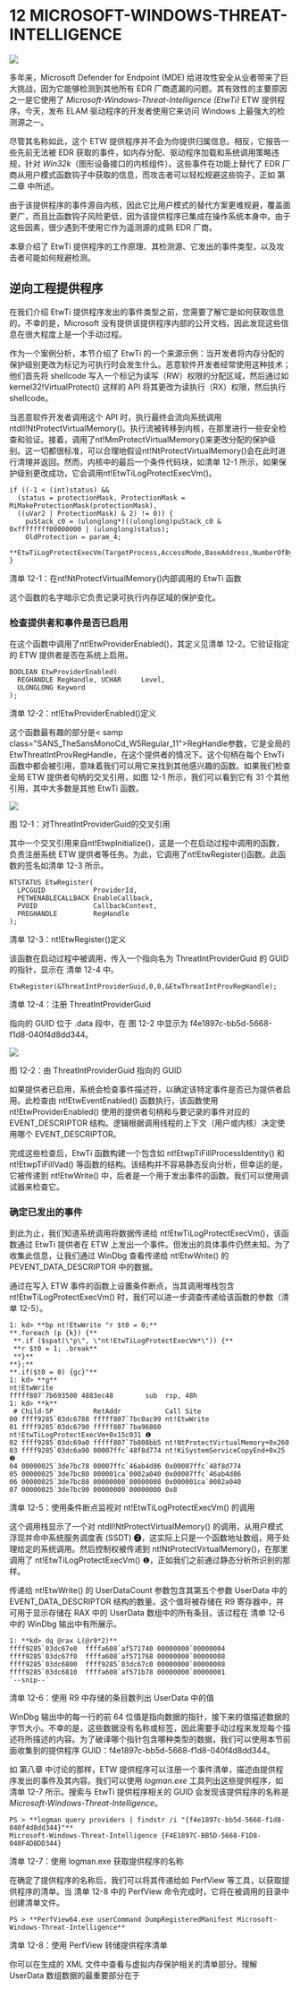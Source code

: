 # 12 MICROSOFT-WINDOWS-THREAT-INTELLIGENCE

![](img/opener-img.png)

多年来，Microsoft Defender for Endpoint (MDE) 给进攻性安全从业者带来了巨大挑战，因为它能够检测到其他所有 EDR 厂商遗漏的问题。其有效性的主要原因之一是它使用了 *Microsoft-Windows-Threat-Intelligence (EtwTi)* ETW 提供程序。今天，发布 ELAM 驱动程序的开发者使用它来访问 Windows 上最强大的检测源之一。

尽管其名称如此，这个 ETW 提供程序并不会为你提供归属信息。相反，它报告一些先前无法被 EDR 获取的事件，如内存分配、驱动程序加载和系统调用策略违规，针对 *Win32k*（图形设备接口的内核组件）。这些事件在功能上替代了 EDR 厂商从用户模式函数钩子中获取的信息，而攻击者可以轻松规避这些钩子，正如 第二章 中所述。

由于该提供程序的事件源自内核，因此它比用户模式的替代方案更难规避，覆盖面更广，而且比函数钩子风险更低，因为该提供程序已集成在操作系统本身中。由于这些因素，很少遇到不使用它作为遥测源的成熟 EDR 厂商。

本章介绍了 EtwTi 提供程序的工作原理、其检测源、它发出的事件类型，以及攻击者可能如何规避检测。

## 逆向工程提供程序

在我们介绍 EtwTi 提供程序发出的事件类型之前，您需要了解它是如何获取信息的。不幸的是，Microsoft 没有提供该提供程序内部的公开文档，因此发现这些信息在很大程度上是一个手动过程。

作为一个案例分析，本节介绍了 EtwTi 的一个来源示例：当开发者将内存分配的保护级别更改为标记为可执行时会发生什么。恶意软件开发者经常使用这种技术；他们首先将 shellcode 写入一个标记为读写（RW）权限的分配区域，然后通过如 kernel32!VirtualProtect() 这样的 API 将其更改为读执行（RX）权限，然后执行 shellcode。

当恶意软件开发者调用这个 API 时，执行最终会流向系统调用ntdll!NtProtectVirtualMemory()。执行流被转移到内核，在那里进行一些安全检查和验证。接着，调用了nt!MmProtectVirtualMemory()来更改分配的保护级别。这一切都很标准，可以合理地假设nt!NtProtectVirtualMemory()会在此时进行清理并返回。然而，内核中的最后一个条件代码块，如清单 12-1 所示，如果保护级别更改成功，它会调用nt!EtwTiLogProtectExecVm()。

```
if ((-1 < (int)status) &&
  (status = protectionMask, ProtectionMask = MiMakeProtectionMask(protectionMask),
  ((uVar2 | ProtectionMask) & 2) != 0)) {
    puStack_c0 = (ulonglong*)((ulonglong)puStack_c0 & 0xffffffff00000000 | (ulonglong)status);
    OldProtection = param_4;
    **EtwTiLogProtectExecVm(TargetProcess,AccessMode,BaseAddress,NumberOfBytes);**
}
```

清单 12-1：在nt!NtProtectVirtualMemory()内部调用的 EtwTi 函数

这个函数的名字暗示它负责记录可执行内存区域的保护变化。

### 检查提供者和事件是否已启用

在这个函数中调用了nt!EtwProviderEnabled()，其定义见清单 12-2。它验证指定的 ETW 提供者是否在系统上启用。

```
BOOLEAN EtwProviderEnabled(
  REGHANDLE RegHandle, UCHAR     Level,
  ULONGLONG Keyword
);
```

清单 12-2：nt!EtwProviderEnabled()定义

这个函数最有趣的部分是< samp class="SANS_TheSansMonoCd_W5Regular_11">RegHandle参数，它是全局的EtwThreatIntProvRegHandle，在这个提供者的情况下。这个句柄在每个 EtwTi 函数中都会被引用，意味着我们可以用它来找到其他感兴趣的函数。如果我们检查全局 ETW 提供者句柄的交叉引用，如图 12-1 所示，我们可以看到它有 31 个其他引用，其中大多数是其他 EtwTi 函数。

![](img/Figure12-1.png)

图 12-1：对ThreatIntProviderGuid的交叉引用

其中一个交叉引用来自nt!EtwpInitialize()，这是一个在启动过程中调用的函数，负责注册系统 ETW 提供者等任务。为此，它调用了nt!EtwRegister()函数。此函数的签名如清单 12-3 所示。

```
NTSTATUS EtwRegister(
  LPCGUID            ProviderId,
  PETWENABLECALLBACK EnableCallback,
  PVOID              CallbackContext,
  PREGHANDLE         RegHandle
);
```

清单 12-3：nt!EtwRegister()定义

该函数在启动过程中被调用，传入一个指向名为 ThreatIntProviderGuid 的 GUID 的指针，显示在 清单 12-4 中。

```
EtwRegister(&ThreatIntProviderGuid,0,0,&EtwThreatIntProvRegHandle);
```

清单 12-4：注册 ThreatIntProviderGuid

指向的 GUID 位于 .data 段中，在 图 12-2 中显示为 f4e1897c-bb5d-5668-f1d8-040f4d8dd344。

![](img/Figure12-2.png)

图 12-2：由 ThreatIntProviderGuid 指向的 GUID

如果提供者已启用，系统会检查事件描述符，以确定该特定事件是否已为提供者启用。此检查由 nt!EtwEventEnabled() 函数执行，该函数使用 nt!EtwProviderEnabled() 使用的提供者句柄和与要记录的事件对应的 EVENT_DESCRIPTOR 结构。逻辑根据调用线程的上下文（用户或内核）决定使用哪个 EVENT_DESCRIPTOR。

完成这些检查后，EtwTi 函数构建一个包含如 nt!EtwpTiFillProcessIdentity() 和 nt!EtwpTiFillVad() 等函数的结构。该结构并不容易静态反向分析，但幸运的是，它被传递到 nt!EtwWrite() 中，后者是一个用于发出事件的函数。我们可以使用调试器来检查它。

### 确定已发出的事件

到此为止，我们知道系统调用将数据传递给 nt!EtwTiLogProtectExecVm()，该函数通过 EtwTi 提供者在 ETW 上发出一个事件。但发出的具体事件仍然未知。为了收集此信息，让我们通过 WinDbg 查看传递给 nt!EtwWrite() 的 PEVENT_DATA_DESCRIPTOR 中的数据。

通过在写入 ETW 事件的函数上设置条件断点，当其调用堆栈包含 nt!EtwTiLogProtectExecVm() 时，我们可以进一步调查传递给该函数的参数（清单 12-5）。

```
1: kd> **bp nt!EtwWrite "r $t0 = 0;**
**.foreach (p {k}) {**
 **.if ($spat(\"p\", \"nt!EtwTiLogProtectExecVm*\")) {**
 **r $t0 = 1; .break**
 **}**
**};**
**.if($t0 = 0) {gc}"**
1: kd> **g**
nt!EtwWrite
fffff807`7b693500 4883ec48        sub  rsp, 48h
1: kd> **k**
 # Child-SP          RetAddr           Call Site
00 ffff9285`03dc6788 fffff807`7bc0ac99 nt!EtwWrite
01 ffff9285`03dc6790 fffff807`7ba96860 nt!EtwTiLogProtectExecVm+0x15c031 ❶
02 ffff9285`03dc69a0 fffff807`7b808bb5 nt!NtProtectVirtualMemory+0x260
03 ffff9285`03dc6a90 00007ffc`48f8d774 nt!KiSystemServiceCopyEnd+0x25 ❷
04 00000025`3de7bc78 00007ffc`46ab4d86 0x00007ffc`48f8d774
05 00000025`3de7bc80 000001ca`0002a040 0x00007ffc`46ab4d86
06 00000025`3de7bc88 00000000`00000008 0x000001ca`0002a040
07 00000025`3de7bc90 00000000`00000000 0x8
```

清单 12-5：使用条件断点监视对 nt!EtwTiLogProtectExecVm() 的调用

这个调用栈显示了一个对 ntdll!NtProtectVirtualMemory() 的调用，从用户模式浮现并命中系统服务调度表 (SSDT) ❷，这实际上只是一个函数地址数组，用于处理给定的系统调用。然后控制权被传递到 nt!NtProtectVirtualMemory()，在那里调用了 nt!EtwTiLogProtectExecVm() ❶，正如我们之前通过静态分析所识别的那样。

传递给 nt!EtwWrite() 的 UserDataCount 参数包含其第五个参数 UserData 中的 EVENT_DATA_DESCRIPTOR 结构的数量。这个值将被存储在 R9 寄存器中，并可用于显示存储在 RAX 中的 UserData 数组中的所有条目。该过程在 清单 12-6 中的 WinDbg 输出中有所展示。

```
1: **kd> dq @rax L(@r9*2)**
ffff9285`03dc67e0  ffffa608`af571740 00000000`00000004
ffff9285`03dc67f0  ffffa608`af571768 00000000`00000008
ffff9285`03dc6800  ffff9285`03dc67c0 00000000`00000008
ffff9285`03dc6810  ffffa608`af571b78 00000000`00000001
`--snip--`
```

清单 12-6：使用 R9 中存储的条目数列出 UserData 中的值

WinDbg 输出中的每一行的前 64 位值是指向数据的指针，接下来的值描述数据的字节大小。不幸的是，这些数据没有名称或标签，因此需要手动过程来发现每个描述符所描述的内容。为了破译哪个指针包含哪种类型的数据，我们可以使用本节前面收集到的提供程序 GUID：f4e1897c-bb5d-5668-f1d8-040f4d8dd344。

如 第八章 中讨论的那样，ETW 提供程序可以注册一个事件清单，描述由提供程序发出的事件及其内容。我们可以使用 *logman.exe* 工具列出这些提供程序，如 清单 12-7 所示。搜索与 EtwTi 提供程序相关的 GUID 会发现该提供程序的名称是 *Microsoft-Windows-Threat-Intelligence*。

```
PS > **logman query providers | findstr /i "{f4e1897c-bb5d-5668-f1d8-040f4d8dd344}"**
Microsoft-Windows-Threat-Intelligence {F4E1897C-BB5D-5668-F1D8-040F4D8DD344}
```

清单 12-7：使用 logman.exe 获取提供程序的名称

在确定了提供程序的名称后，我们可以将其传递给如 PerfView 等工具，以获取提供程序的清单。当 清单 12-8 中的 PerfView 命令完成时，它将在被调用的目录中创建清单文件。

```
PS > **PerfView64.exe userCommand DumpRegisteredManifest Microsoft-Windows-Threat-Intelligence**
```

清单 12-8：使用 PerfView 转储提供程序清单

你可以在生成的 XML 文件中查看与虚拟内存保护相关的清单部分。理解 UserData 数组数据的最重要部分在于 <template> 标签，如 清单 12-9 中所示。

```
 <templates>
    `--snip--`
    <template tid="KERNEL_THREATINT_TASK_PROTECTVMArgs_V1">
    <data name="CallingProcessId" inType="win:UInt32"/>
    <data name="CallingProcessCreateTime" inType="win:FILETIME"/> <data name="CallingProcessStartKey" inType="win:UInt64"/>
    <data name="CallingProcessSignatureLevel" inType="win:UInt8"/>
    <data name="CallingProcessSectionSignatureLevel" inType="win:UInt8"/>
    <data name="CallingProcessProtection" inType="win:UInt8"/>
    <data name="CallingThreadId" inType="win:UInt32"/>
    <data name="CallingThreadCreateTime" inType="win:FILETIME"/>
    <data name="TargetProcessId" inType="win:UInt32"/>
    <data name="TargetProcessCreateTime" inType="win:FILETIME"/>
    <data name="TargetProcessStartKey" inType="win:UInt64"/>
    <data name="TargetProcessSignatureLevel" inType="win:UInt8"/>
    <data name="TargetProcessSectionSignatureLevel" inType="win:UInt8"/>
    <data name="TargetProcessProtection" inType="win:UInt8"/>
    <data name="OriginalProcessId" inType="win:UInt32"/>
    <data name="OriginalProcessCreateTime" inType="win:FILETIME"/>
    <data name="OriginalProcessStartKey" inType="win:UInt64"/>
    <data name="OriginalProcessSignatureLevel" inType="win:UInt8"/>
    <data name="OriginalProcessSectionSignatureLevel" inType="win:UInt8"/>
    <data name="OriginalProcessProtection" inType="win:UInt8"/>
    <data name="BaseAddress" inType="win:Pointer"/>
    <data name="RegionSize" inType="win:Pointer"/>
    <data name="ProtectionMask" inType="win:UInt32"/>
    <data name="LastProtectionMask" inType="win:UInt32"/>
    </template>
```

清单 12-9：PerfView 转储的 ETW 提供程序清单

比较清单中指定的数据大小与 EVENT_DATA_DESCRIPTOR 结构的 Size 字段，发现数据顺序相同。利用这些信息，我们可以提取事件的各个字段。例如，ProtectionMask 和 LastProtectionMask 与 ntdll!NtProtectVirtualMemory() 的 NewAccessProtection 和 OldAccessProtection 分别对应。UserData 数组中的最后两个条目与它们的数据类型匹配。清单 12-10 显示了我们如何使用 WinDbg 检查这些值。

```
1: kd> **dq @rax L(@r9*2)**
`--snip--`
ffff9285`03dc6940 ffff9285`03dc69c0 00000000`00000004
ffff9285`03dc6950 ffff9285`03dc69c8 00000000`00000004
1: kd> **dd ffff9285`03dc69c0 L1**
❶ ffff9285`03dc69c0 00000004
1: kd> **dd ffff9285`03dc69c8 L1**
❷ ffff9285`03dc69c8 00000020
```

清单 12-10：使用 WinDbg 评估保护掩码变化

我们可以检查值的内容，看到 LastProtectionMask ❷ 最初是 PAGE_EXECUTE_READ (0x20)，现在已更改为 PAGE_READWRITE (0x4) ❶。现在我们知道，移除内存分配中的可执行标志导致了事件的触发。

## 确定事件的来源

尽管我们已经探索了从用户模式函数调用到事件被触发的流程，但我们只针对单个传感器进行了分析，即 nt!EtwTiLogProtectExecVm()。在撰写本文时，已有 11 个这样的传感器，如 表 12-1 所示。

表 12-1： 安全性和安全缓解传感器

| Microsoft-Windows-Threat-Intelligence Sensors | Microsoft-Windows-Security- Mitigations Sensors |
| --- | --- |
| EtwTiLogAllocExecVm | EtwTimLogBlockNonCetBinaries |
| EtwTiLogDeviceObjectLoadUnload | EtwTimLogControlProtectionKernelModeReturnMismatch |
| EtwTiLogDriverObjectLoad | EtwTimLogControlProtectionUserModeReturnMismatch |
| EtwTiLogDriverObjectUnLoad | EtwTimLogProhibitChildProcessCreation |
| EtwTiLogInsertQueueUserApc | EtwTimLogProhibitDynamicCode |
| EtwTiLogMapExecView | EtwTimLogProhibitLowILImageMap |
| EtwTiLogProtectExecView | EtwTimLogProhibitNonMicrosoftBinaries |
| EtwTiLogReadWriteVm | EtwTimLogProhibitWin32kSystemCalls |
| EtwTiLogSetContextThread | EtwTimLogRedirectionTrustPolicy |
| EtwTiLogSuspendResumeProcess | EtwTimLogUserCetSetContextIpValidationFailure |
| EtwTiLogSuspendResumeThread |  |

另外，10 个传感器与安全缓解措施相关，并通过其前缀EtwTim进行标识。这些传感器通过不同的提供程序 Microsoft-Windows-Security-Mitigations 发出事件，但功能与正常的 EtwTi 传感器完全相同。它们负责生成关于安全缓解措施违规的警报，例如加载低完整性级别或远程图像，或基于系统配置触发任意代码保护。虽然这些漏洞缓解措施超出了本书的范围，但在调查 EtwTi 传感器时，你偶尔会遇到它们。

### 使用 Neo4j 发现传感器触发器

表 12-1 中的传感器是什么原因导致其发出事件？幸运的是，我们有一种相对简单的方法来弄清楚这一点。大多数传感器衡量来自用户模式的活动，而为了从用户模式切换到内核模式，需要发出系统调用（syscall）。在控制权交给内核后，执行将进入以Nt为前缀的函数，SSDT 将处理入口点的解析。

因此，我们可以将以Nt为前缀的函数路径映射到以EtwTi为前缀的函数，以识别由于用户模式中的操作而触发事件的 API。Ghidra 和 IDA 都提供了调用树映射功能，通常可以实现这一目的。然而，它们的性能可能有限。例如，Ghidra 的默认搜索深度为五个节点，较长的搜索会呈指数级增长，并且非常难以解析。

为了解决这个问题，我们可以使用一个专门用于识别路径的系统，比如图数据库 Neo4j。如果你曾经使用过 BloodHound 这个攻击路径映射工具，那你其实已经在某种形式上使用过 Neo4j。Neo4j 可以映射任何类型项之间的关系（称为 *边*）。例如，BloodHound 使用 Active Directory 实体作为节点，而像访问控制项、组成员身份和 Microsoft Azure 权限等属性作为边。

为了映射节点和边，Neo4j 支持一种名为 Cypher 的查询语言，其语法介于结构化查询语言（SQL）和 ASCII 艺术之间，通常看起来像是一个手绘图。BloodHound 的发明者之一 Rohan Vazarkar 写了一篇关于 Cypher 查询的精彩博文《Intro to Cypher》，它仍然是该主题的最佳资源之一。

### 让数据集与 Neo4j 配合使用

为了与 Neo4j 配合使用，我们需要一个结构化的数据集，通常是 JSON 格式，用于定义节点和边。然后，我们使用来自 Cypher 插件库 Awesome Procedures 的函数（如 apoc.load.json()）将该数据集加载到 Neo4j 数据库中。数据加载后，我们可以在 Neo4j 服务器上的 Web 界面或连接的 Neo4j 客户端中使用 Cypher 查询数据。

我们必须使用插件从 Ghidra 或 IDA 提取所需的数据，以便将调用图映射到图形数据库中，然后将其转换为 JSON。具体来说，JSON 对象中的每个条目需要包含三个属性：一个字符串，包含将作为节点的函数名称，一个用于后续分析的入口点偏移量，以及作为边的外部引用（换句话说，即该函数调用的函数）。

开源的 Ghidra 脚本 *CallTreeToJSON.py* 会遍历 Ghidra 分析过的程序中的所有函数，收集感兴趣的属性，并为 Neo4j 创建新的 JSON 对象进行加载。为了映射与 EtwTi 传感器相关的路径，我们必须首先在 Ghidra 中加载并分析 *ntoskrnl.exe* 内核映像。然后，我们可以将 Python 脚本加载到 Ghidra 的脚本管理器中并执行它。这将创建一个名为 *xrefs.json* 的文件，我们可以将其加载到 Neo4j 中。它包含了清单 12-11 中所示的 Cypher 命令。

```
CREATE CONSTRAINT function_name ON (n:Function) ASSERT n.name IS UNIQUE
CALL apoc.load.json("file:///xref.json") YIELD value
UNWIND value as func
MERGE (n:Function {name: func.FunctionName})
SET n.entrypoint=func.EntryPoint
WITH n, func
UNWIND func.CalledBy as cb
MERGE (m:Function {name:cb})
MERGE (m)-[:Calls]->(n)
```

清单 12-11：将调用树加载到 Ghidra 中

将 JSON 文件导入 Neo4j 后，我们可以使用 Cypher 查询数据集。

### 查看调用树

为确保一切设置正确，我们来编写一个查询，映射到 EtwTiLogProtectExecVm 传感器的路径。简单来说，清单 12-12 中的查询表示：“返回任何长度的最短路径，从任何以 Nt 开头的函数名，到我们指定的传感器函数。”

```
MATCH p=shortestPath((f:Function)-[rCalls*1..]->(t:Function {name: "EtwTiLogProtectExecVm"}))
WHERE f.name STARTS WITH 'Nt' RETURN p;
```

列表 12-12：映射 Nt 函数与 EtwTiLogProtectExecVm 传感器之间的最短路径

当输入到 Neo4j 时，它应该显示图 12-3 所示的路径。

![](img/Figure12-3.png)

图 12-3：系统调用与 EtwTi 函数之间的简单路径

其他传感器的调用树要复杂得多。例如，nt!EtwTiLogMapExecView()传感器的调用树有 12 个层级，最终回溯到nt!NtCreatePagingFile()。你可以通过修改之前查询中的传感器名称来查看这一点，从而生成图 12-4 中的路径。

![](img/Figure12-4.png)

图 12-4：从nt!NtCreatePagingFile() 到nt!EtwTiLogMapExecView()

如此示例所示，许多系统调用间接触及传感器。列举这些调用对于寻找覆盖漏洞可能很有用，但生成的信息量可能会迅速变得压倒性。

你可能希望将查询的范围限制为三到四个层级（代表两到三个调用）；这些查询应返回直接负责调用传感器函数并包含条件逻辑的 API。以之前的示例为例，限定范围的查询将显示系统调用ntdll!NtMapViewOfSection()直接调用传感器函数，而系统调用ntdll!NtMapViewOfSectionEx()则通过内存管理器函数间接调用传感器，如图 12-5 所示。

![](img/Figure12-5.png)

图 12-5：返回更有用结果的限定查询

对 EtwTi 传感器函数进行此类分析会产生关于它们调用者的信息，包括直接和间接调用者。表 12-2 展示了其中一些映射。

表 12-2： EtwTi 传感器到系统调用的映射

| 传感器 | 来自系统调用的调用树（深度 = 4） |
| --- | --- |
| EtwTiLogAllocExecVm | MiAllocateVirtualMemory←NtAllocateVirtualMemory |
| EtwTiLogDriverObjectLoad | IopLoadDriver←IopLoadUnloadDriver←IopLoadDriverImage←NtLoadDriverIopLoadDriver←IopLoadUnloadDriver←IopUnloadDriver←NtUnloadDriver |
| EtwTiLogInsertQueueUserApc 还有其他分支的调用树会导致系统调用，例如 nt!IopCompleteRequest(), nt!PspGet ContextThreadInternal(), 和 nt!PspSet ContextThreadInternal(), 但这些并不特别有用，因为许多内部函数无论是否显式创建了 APC 都依赖这些函数。 | KeInsertQueueApc ←NtQueueApcThread KeInsertQueueApc ←NtQueueApcThreadEx |
| EtwTiLogMapExecView | NtMapViewOfSectionMiMapViewOfSectionExCommon ←NtMapViewOfSectionEx |
| EtwTiLogProtectExecVm | NtProtectVirtualMemory |
| EtwTiLogReadWriteVm | MiReadWriteVirtualMemory←NtReadVirtualMemoryMiReadWriteVirtualMemory←NtReadVirtualMemoryExMiReadWriteVirtualMemory←NtWriteVirtualMemory |
| EtwTiLogSetContextThread | PspSetContextThreadInternal←NtSetContextThread |
| EtwTiLogSuspendResumeThread 此传感器有额外的路径，未列出并与调试 API 相关，包括 ntdll!NtDebugActiveProcess(), ntdll!Nt DebugContinue(), 和 ntdll!NtRemove ProcessDebug(). | PsSuspendThread←NtSuspendThreadPsSuspendThread←NtChangeThreadStatePsSuspendThread←PsSuspendProcess←NtSuspendProcessPsMultiResumeThread←NtResumeThread |

在查看此数据集时需要考虑的一个重要事实是，Ghidra 不会在调用树中考虑条件调用，而是查找函数内部的*call*指令。这意味着，尽管从 Cypher 查询生成的图表在技术上是正确的，但在所有实例中可能不会遵循这些图表。为了演示这一点，读者可以进行一个练习，反向分析ntdll!NtAllocateVirtualMemory()，找到决定调用nt!EtwTiLogAllocExecVm()传感器的地方。

## 消费 EtwTi 事件

在第八章中，你学习了 EDR 如何从其他 ETW 提供者获取事件。要尝试从 EtwTi 获取 ETW 事件，请在提升的命令提示符中运行清单 12-13 中的命令。

```
PS > **logman.exe create trace EtwTi -p Microsoft-Windows-Threat-Intelligence -o C:\EtwTi.etl**
PS > **logman.exe start EtwTi**
```

清单 12-13：从 EtwTi 提供者收集事件的 Logman 命令

尽管你已在高完整性下运行命令，但你可能会收到访问被拒绝的错误。这是因为微软在 Windows 10 及更高版本中实施的一个安全功能，名为*Secure ETW*，它防止恶意软件进程读取或篡改反恶意软件跟踪。为实现这一点，Windows 只允许具有PS_PROTECTED_ANTIMALWARE_LIGHT保护级别的进程和以SERVICE_LAUNCH_PROTECTED_ANTIMALWARE_LIGHT服务保护类型启动的服务从该通道消费事件。

让我们探索进程保护，以便你更好地理解如何从 EtwTi 消费事件。

### 理解受保护的进程

进程保护允许敏感进程（例如与 DRM 保护内容交互的进程）避免外部进程的交互。虽然最初为媒体播放器等软件创建，但随着受保护进程轻量化（PPL）的引入，此保护最终扩展到其他类型的应用程序。在现代版本的 Windows 中，不仅 Windows 组件，而且第三方应用程序广泛使用 PPL，正如在 图 12-6 中的进程资源管理器窗口中所见。

![](img/Figure12-6.png)

图 12-6：各个进程的保护级别

您可以在 Windows 上备份每个进程的 EPROCESS 结构的保护字段中查看进程的保护状态。该字段是 PS_PROTECTION 类型的，它在 列表 12-14 中定义。

```
typedef struct _PS_PROTECTION {
    union {
        UCHAR Level;
        struct {
            UCHAR Type   : 3;
            UCHAR Audit  : 1;
            UCHAR Signer : 4;
        };
    };
} PS_PROTECTION, *PPS_PROTECTION;
```

列表 12-14： PS_PROTECTION 结构定义

Type 成员与 列表 12-15 中的 PS_PROTECTED_TYPE 枚举中的一个值相关联。

```
kd> **dt nt!_PS_PROTECTED_TYPE**
   PsProtectedTypeNone = 0n0
   PsProtectedTypeProtectedLight = 0n1
   PsProtectedTypeProtected = 0n2
   PsProtectedTypeMax = 0n3
```

列表 12-15： PS_PROTECTED_TYPE 枚举

最后，Signer 成员是来自 列表 12-16 中定义的 PS_PROTECTED_SIGNER 枚举的一个值。

```
kd> **dt nt!_PS_PROTECTED_SIGNER**
   PsProtectedSignerNone = 0n0
   PsProtectedSignerAuthenticode = 0n1
   PsProtectedSignerCodeGen = 0n2
   PsProtectedSignerAntimalware = 0n3
   PsProtectedSignerLsa = 0n4
   PsProtectedSignerWindows = 0n5
   PsProtectedSignerWinTcb = 0n6
   PsProtectedSignerWinSystem = 0n7
   PsProtectedSignerApp = 0n8
   PsProtectedSignerMax = 0n9
```

列表 12-16： PS_PROTECTED_SIGNER 枚举

例如，让我们来看一下 *msmpeng.exe*，即 Microsoft Defender 的主要进程的进程保护状态，使用 WinDbg，如 列表 12-17 中演示的。

```
kd> **dt nt!_EPROCESS Protection**
   +0x87a Protection : _PS_PROTECTION

kd> **!process 0 0 MsMpEng.exe**
PROCESS ffffa608af571300
    SessionId: 0   Cid: 1134  Peb: 253d4dc000   ParentCid: 0298
    DirBase: 0fc7d002 ObjectTable: ffffd60840b0c6c0 HandleCount: 636.
    Image: MsMpEng.exe

kd> **dt nt!_PS_PROTECTION ffffa608af571300** **+ 0x87a**
    +0x000 Level           : 0x31 '1'
    +0x000 Type          ❶ : 0y001
    +0x000 Audit           : 0y0
    +0x000 Signer        ❷ : 0y0011
```

列表 12-17：评估 msmpeng.exe 进程的进程保护级别

进程的保护类型是 PsProtectedTypeProtectedLight ❶，其签名者是 PsProtectedSignerAntimalware（相当于十进制中的 3） ❷。在这种保护级别下，也被称为 PsProtectedSignerAntimalware-Light，外部进程有限的能力请求访问该进程，并且内存管理器将阻止未正确签名的模块（如 DLL 和应用程序兼容性数据库）加载到该进程中。

### 创建受保护的进程

要创建一个运行在此保护级别下的进程，实际上并不像将标志传递给kernel32!CreateProcess()那样简单。Windows 会将映像文件的数字签名与用于签名许多软件的微软根证书授权进行验证，从驱动程序到第三方应用程序。

它还通过检查多个增强密钥使用（EKU）扩展中的一个，来验证文件并确定进程的签名级别。如果该签名级别未能主导请求的签名级别，意味着签名者属于DominateMask成员的RTL_PROTECTED_ACCESS结构，Windows 会检查该签名级别是否可以在运行时进行自定义。如果可以，Windows 将检查签名级别是否与系统上任何已注册的运行时签名者匹配，如果找到匹配项，它将使用运行时签名者的注册数据（如签名者的哈希值和 EKU）来验证证书链。如果所有检查都通过，Windows 将授予请求的签名级别。

#### 注册 ELAM 驱动程序

要创建具有所需保护级别的进程或服务，开发人员需要一个签名的 ELAM 驱动程序。该驱动程序必须具有一个嵌入式资源，MICROSOFTELAMCERTIFICATEINFO，其中包含用于保护用户模式进程或服务相关可执行文件的证书哈希值和哈希算法，并且最多可以包含三个 EKU 扩展。操作系统将在启动时通过对nt!SeRegisterElamCertResources()的内部调用解析或注册此信息（或者管理员可以在运行时手动执行此操作）。如果注册发生在启动过程中，它将在预启动期间进行，即在将控制权交给 Windows 启动管理器之前，如列表 12-18 中的 WinDbg 输出所示。

```
1: kd> **k**
 # Child-SP          RetAddr           Call Site
00 ffff8308`ea406828 fffff804`1724c9af nt!SeRegisterElamCertResources
01 ffff8308`ea406830 fffff804`1724f1ac nt!PipInitializeEarlyLaunchDrivers+0x63
02 ffff8308`ea4068c0 fffff804`1723ca40 nt!IopInitializeBootDrivers+0x153
03 ffff8308`ea406a70 fffff804`172436e1 nt!IoInitSystemPreDrivers+0xb24
04 ffff8308`ea406bb0 fffff804`16f8596b nt!IoInitSystem+0x15
05 ffff8308`ea406be0 fffff804`16b55855 nt!Phase1Initialization+0x3b
06 ffff8308`ea406c10 fffff804`16bfe818 nt!PspSystemThreadStartup+0x55
07 ffff8308`ea406c60 00000000`00000000 nt!KiStartSystemThread+0x28
```

列表 12-18：启动过程中注册的 ELAM 资源

你很少会在企业产品中看到手动注册选项的实现，因为在启动时解析的资源在运行时不需要进一步交互。不过，这两种选项的结果相同，并且可以互换使用。

#### 创建签名

注册后，当找到签名级别匹配时，该驱动程序将可用于比较。本节的其余部分将介绍在端点代理上下文中实施消费者应用程序的实现。

为了创建资源并将其注册到系统中，开发者首先需要获得一个包含 Early Launch 和 Code Signing EKU 的证书，可以通过证书颁发机构获取，或者在测试环境中生成一个自签名证书。我们可以使用*New-SelfSignedCertificate* PowerShell cmdlet 创建自签名证书，如 列表 12-19 所示。

```
PS > **$password = ConvertTo-SecureString -String "ThisIsMyPassword" -Force -AsPlainText**
PS > **$cert = New-SelfSignedCertificate -certstorelocation "Cert:\CurrentUser\My"**
**>>   -HashAlgorithm SHA256 -Subject "CN=MyElamCert" -TextExtension**
**>>   @("2.5.29.37={text}1.3.6.1.4.1.311.61.4.1,1.3.6.1.5.5.7.3.3")**
PS > **Export-PfxCertificate -cert $cert -FilePath "MyElamCert.pfx" -Password $password**
```

列表 12-19：生成并导出代码签名证书

此命令生成一个新的自签名证书，添加 Early Launch 和 Code Signing EKU，然后将其导出为 *.pfx* 格式。

接下来，开发者使用此证书对其可执行文件及任何依赖的 DLL 进行签名。你可以使用 列表 12-20 中包含的 *signtool.exe* 语法来执行此操作。

```
PS > **signtool.exe sign /fd SHA256 /a /v /ph /f .\MyElamCert.pfx**
**>>   /p "ThisIsMyPassword" .\path \to\my\service.exe**
```

列表 12-20：使用生成的证书对可执行文件进行签名

此时，服务可执行文件已满足作为保护启动的签名要求。但在启动之前，驱动程序的资源必须被创建并注册。

#### 创建资源

创建资源所需的第一条信息是证书的待签名（TBS）哈希值。第二条信息是证书的文件摘要算法。截止本文写作时，这个字段可以是以下四个值中的一个：0x8004（SHA10）、x800C（SHA256）、0x800D（SHA384）或 0x800E（SHA512）。我们在使用*signtool.exe*创建证书时，通过 /fd 参数指定了这个算法。

我们可以使用*certmgr.exe*并带上 -v 参数来收集这两个值，如 列表 12-21 所示。

```
PS > **.\certmgr.exe -v .\path\to\my\service.exe**
`--snip--`
Content Hash (To-Be-Signed Hash):: 04 36 A7 99 81 81 81 07 2E DF B6 6A 52 56 78 24    '.6.….….jRVx$'
    E7 CC 5E AA A2 7C 0E A3 4E 00 8D 9B 14 98 97 02    '..^..|..N.……'
`--snip--`
Content SignatureAlgorithm:: 1.2.840.113549.1.1.11 (sha256RSA)
`--snip--`
```

列表 12-21：使用 certmgr.exe 检索待签名哈希值和签名算法

哈希值位于 Content Hash 下，签名算法位于 Content SignatureAlgorithm 下。

#### 添加新资源文件

现在，我们可以向驱动程序项目中添加一个新的资源文件，内容如 列表 12-22 所示，并编译驱动程序。

```
MicrosoftElamCertificateInfo MSElamCertInfoID
{
      1,
      L"0436A799818181072EDFB66A52567824E7CC5EAAA27C0EA34E008D9B14989702\0",
      0x800C,
      L"\0"
}
```

列表 12-22：MicrosoftElamCertificateInfo 资源内容

此资源的第一个值是条目数；在我们的案例中，只有一个条目，但最多可以有三个。接下来是我们之前收集的 TBS 哈希值，后面是与使用的哈希算法（在我们的例子中是 SHA256）对应的十六进制值。

最后，有一个字段，我们可以在其中指定额外的 EKU（扩展密钥用法）。开发者使用这些来唯一标识由相同证书颁发机构签名的反恶意软件组件。例如，如果主机上有两个服务具有相同的签名者，但只有一个需要使用SERVICE_LAUNCH_PROTECTED_ANTIMALWARE_LIGHT标志启动，则开发者可以在签名该服务时添加唯一的 EKU，并将其添加到 ELAM 驱动程序的资源中。系统随后将在以反恶意软件保护级别启动服务时评估此额外的 EKU。由于我们没有在资源中提供任何额外的 EKU，我们传递的相当于一个空字符串。

#### 签名资源

然后，我们使用与签名服务可执行文件相同的语法来签名驱动程序（清单 12-23）。

```
PS > **signtool.exe sign /fd SHA256 /a /v /ph /f "MyElamCert.pfx" /p "ThisIsMyPassword"**
**>>   .\path\to\my\driver.sys**
```

清单 12-23：使用我们的证书签名驱动程序

现在，资源将被包含在驱动程序中，并准备好安装。

#### 安装驱动程序

如果开发者希望操作系统处理加载证书信息，他们只需按照第 229 页“注册 ELAM 驱动程序”中描述的方法创建内核服务。如果他们希望在运行时安装 ELAM 证书，他们可以在代理中使用注册功能，例如在清单 12-24 中显示的函数。

```
BOOL RegisterElamCertInfo(wchar_t* szPath)
{
    HANDLE hELAMFile = NULL;

    hELAMFile = CreateFileW(
        szPath, FILE_READ_DATA, FILE_SHARE_READ, NULL, OPEN_EXISTING,
        FILE_ATTRIBUTE_NORMAL, NULL);

    if (hELAMFile == INVALID_HANDLE_VALUE)
    {
        wprintf(L"[-] Failed to open the ELAM driver. Error: 0x%x\n",
            GetLastError());
        return FALSE;
    }

    if (!InstallELAMCertificateInfo(hELAMFile))
    {
        wprintf(L"[-] Failed to install the certificate info. Error: 0x%x\n",
            GetLastError());
        CloseHandle(hELAMFile);
        return FALSE;
    }

    wprintf(L"[+] Installed the certificate info");
    return TRUE;
}
```

清单 12-24：在系统上安装证书

这段代码首先打开一个到包含MicrosoftElamCertificateInfo资源的 ELAM 驱动程序的句柄。然后将该句柄传递给kernel 32!InstallELAMCertificateInfo()以将证书安装到系统中。

#### 启动服务

此时，只剩下创建并启动具有所需保护级别的服务。可以通过多种方式完成此操作，但最常见的方式是通过 Win32 API 编程完成。清单 12-25 显示了一个示例函数。

```
BOOL CreateProtectedService() {
    SC_HANDLE hSCM = NULL; SC_HANDLE hService = NULL;
    SERVICE_LAUNCH_PROTECTED_INFO info;

 ❶ hSCM = OpenSCManagerW(NULL, NULL, SC_MANAGER_ALL_ACCESS);
    if (!hSCM) {
        return FALSE;
    }

 ❷ hService = CreateServiceW(
        hSCM,
        L"MyEtWTiConsumer",
        L"Consumer service",
        SC_MANAGER_ALL_ACCESS,
        SERVICE_WIN32_OWN_PROCESS,
        SERVICE_DEMAND_START,
        SERVICE_ERROR_NORMAL,
        L"\\path\\to\\my\\service.exe",
        NULL, NULL, NULL, NULL, NULL);
    if (!hService) {
        CloseServiceHandle(hSCM);
        return FALSE;
    }

    info.dwLaunchProtected =
      SERVICE_LAUNCH_PROTECTED_ANTIMALWARE_LIGHT;
 ❸ if (!ChangeServiceConfig2W(
        hService,
        SERVICE_CONFIG_LAUNCH_PROTECTED,
        &info))
    {
        CloseServiceHandle(hService);
        CloseServiceHandle(hSCM);
        return FALSE;
    }
    if (!StartServiceW(hService, 0, NULL)) {
        CloseServiceHandle(hService);
        CloseServiceHandle(hSCM);
        return FALSE;
    }

    return TRUE;
}
```

清单 12-25：创建消费者服务

首先，我们打开一个到服务控制管理器的句柄❶，这是负责监控主机上所有服务的操作系统组件。接下来，我们通过调用kernel32!CreateServiceW() ❷来创建基础服务。此函数接受服务名称、显示名称和服务二进制文件路径等信息，并在完成时返回指向新创建服务的句柄。然后，我们调用kernel32!ChangeServiceConfig2W()来设置新服务的保护级别❸。

当此函数成功完成时，Windows 将启动受保护的消费者服务，并在图 12-7 的进程资源管理器窗口中显示运行状态。

![](img/Figure12-7.png)

图 12-7：具有所需保护级别的 EtwTi 消费者服务正在运行

现在，它可以开始与来自 EtwTi 提供者的事件一起工作。

### 处理事件

你可以以几乎相同的方式为 EtwTi 提供者编写消费者，就像为普通的 ETW 消费者编写消费者一样，这一过程在第八章中讨论过。一旦你完成了前一节描述的保护和签名步骤，接收、处理和提取事件数据的代码与其他提供者相同。

然而，由于 EtwTi 消费者服务是受保护的，你可能会发现很难在开发过程中与事件一起工作，例如通过读取 *printf* 样式的输出。幸运的是，提供者的清单可以为你提供事件格式、ID 和关键字，这将使处理事件变得更加容易。

## 规避 EtwTi

由于 EtwTi 传感器位于内核中，它们为 EDR 提供了一个强大的遥测源，且难以篡改。然而，攻击者仍有一些方法可以使传感器的功能失效，或者至少与它们共存。

### 共存

最简单的规避方法是使用 Neo4j 返回所有触发 EtwTi 传感器的系统调用，然后避免在操作中调用这些函数。这意味着你需要找到其他方法来执行内存分配等任务，这可能会很有挑战性。

例如，Cobalt Strike 的 Beacon 支持三种内存分配方法：HeapAlloc、MapViewOfFile 和 VirtualAlloc。后两种方法都调用一个系统调用（syscall），该调用被 EtwTi 传感器监控。而第一种方法则调用 ntdll!RtlAllocateHeap()，它没有直接指向 EtwTi 函数的外部引用，因此被认为是最安全的选择。缺点是它不支持在远程进程中进行分配，因此无法使用该方法执行进程注入。

就像本书中所有遥测源一样，请记住，一些其他源可能正在处理 EtwTi 传感器的间隙。例如，安全终端代理可以跟踪和扫描由用户模式程序创建的可执行堆分配。微软也可能随时修改 API 来调用现有的传感器或添加全新的传感器。这要求团队在每个新的 Windows 构建中重新映射从系统调用到 EtwTi 传感器的关系，这可能会耗费一些时间。

### Trace-Handle Overwriting

另一种选择是简单地使内核中的全局跟踪句柄无效化。Upayan Saha 的“仅数据攻击：中和 EtwTi 提供程序”博客文章详细介绍了这种技术。操作者需要在一个易受攻击的驱动程序中具有任意读写原语，例如前几个版本的技嘉 *atillk64.sys* 和 LG 设备管理器 *lha.sys* 中的已签名驱动程序，这两个驱动程序是由 PC 硬件和外围设备制造商发布用于合法设备支持目的。

这种技术的主要挑战是定位定义用于启用提供程序的 TRACE_ENABLE_INFO 结构。在这个结构内部有一个成员 IsEnabled，我们必须手动将其更改为 0 以防止事件传达到安全产品。我们可以利用已经学到的有关事件发布方式的部分知识来帮助简化这个过程。

从前面的部分回顾，所有传感器在调用 nt!EtwWrite() 发出事件时使用全局 EtwThreatIntProvRegHandle REGHANDLE。该句柄实际上是指向一个 ETW_REG_ENTRY 结构的指针，该结构本身在其 GuidEntry 成员（偏移量 0x20）中包含一个指向 ETW_GUID_ENTRY 结构的指针，如 Listing 12-26 中所示。

```
0: kd> **dt nt!_ETW_REG_ENTRY poi(nt!EtwThreatIntProvRegHandle)**
 `  --snip--`
  +0x020 GuidEntry        : 0xffff8e8a`901f3c50 _ETW_GUID_ENTRY
 `  --snip--`
```

Listing 12-26: 获取 ETW_GUID_ENTRY 结构的地址

这个结构是内核的事件提供者记录，包含一个由八个 TRACE_ENABLE_INFO 结构组成的数组，位于其 EnableInfo 成员（偏移量 0x80）。默认情况下只使用第一个条目，其内容包含在 Listing 12-27 中。

```
0: kd> **dx -id 0,0,ffff8e8a90062040 -r1 (*((ntkrnlmp!_TRACE_ENABLE_INFO *)0xffff8e8a901f3cd0))**
(*((ntkrnlmp!_TRACE_ENABLE_INFO *)0xffff8e8a901f3cd0))
[Type: _TRACE_ENABLE_INFO]
 ❶ [+0x000] IsEnabled         : 0x1 [Type: unsigned long]
    [+0x004] Level             : 0xff [Type: unsigned char]
    [+0x005] Reserved1         : 0x0 [Type: unsigned char]
    [+0x006] LoggerId          : 0x4 [Type: unsigned short]
    [+0x008] EnableProperty    : 0x40 [Type: unsigned long]
    [+0x00c] Reserved2         : 0x0 [Type: unsigned long]
    [+0x010] MatchAnyKeyword   : 0xdcfa5555 [Type: unsigned __int64]
    [+0x018] MatchAllKeyword   : 0x0 [Type: unsigned __int64]
```

Listing 12-27: 提取第一个 TRACE_ENABLE_INFO 结构的内容

该成员是一个无符号长整型（根据微软文档，它实际上是一个布尔值），表示提供程序是否为跟踪会话启用 ❶。

如果攻击者可以将该值修改为 0，他们可以禁用 Microsoft-Windows-Threat-Intelligence 提供程序，从而阻止消费者接收事件。通过逆向这些嵌套结构，我们可以使用以下步骤找到目标：

1.  找到由 EtwThreatIntRegHandle 指向的 ETW_REG_ENTRY 的地址

1.  找到 ETW_GUID_ENTRY 的地址，该地址由 ETW_REG_ENTRY 结构的 GuidEntry 成员（偏移量 0x20）指向

1.  向地址中添加 0x80 以获取数组中第一个 TRACE_ENABLE_INFO 结构的 IsEnabled 成员

查找 EtwThreatIntProvRegHandle 的地址是此技术中最具挑战性的部分，因为它需要使用易受攻击驱动程序中的任意读取来搜索与结构指针配合使用的操作码模式。

根据他在博客中的文章，Saha 使用 nt!KeInsertQueueApc() 作为搜索的起始点，因为此函数由 *ntoskrnl.exe* 导出，并在早期调用 nt!EtwProviderEnabled 时引用 REGHANDLE 的地址。根据 Windows 的调用约定，第一个传递给函数的参数存储在 RCX 寄存器中。因此，在调用 nt!EtwProviderEnabled 之前，这个地址将通过 MOV 指令放入寄存器中。通过搜索与 mov rcx,qword ptr [x] 对应的操作码 48 8b 0d，从函数入口点到调用 nt!EtwProviderEnabled，我们可以识别出 REGHANDLE 的虚拟地址。然后，使用之前识别的偏移量，我们可以将其 IsEnabled 成员设置为 0。

另一种定位EtwThreatIntProvRegHandle的方法是使用其相对于内核基地址的偏移量。由于内核地址空间布局随机化（KASLR），我们无法知道其完整的虚拟地址，但其偏移量在重启后证明是稳定的。例如，在某个版本的 Windows 中，该偏移量为0xC197D0，如列表 12-28 所示。

```
0: kd> **vertarget**
`--snip--`
Kernel base = 0xfffff803`02c00000 PsLoadedModuleList = 0xfffff803`0382a230
`--snip--`

0: kd> **x /0 nt!EtwThreatIntProvRegHandle**
fffff803`038197d0

0: kd> **? fffff803`038197d0 - 0xfffff803`02c00000**
Evaluate expression: 12687312 = 00000000`00c197d0
```

列表 12-28：查找REGHANDLE的偏移量

本列表的最后一行将内核的基地址与REGHANDLE的地址相减。我们可以通过以用户模式运行ntdll!NtQuerySystemInformation()并使用SystemModuleInformation信息类来检索此基地址，具体示例见列表 12-29。

```
void GetKernelBaseAddress()
{
    NtQuerySystemInformation pfnNtQuerySystemInformation = NULL;
    HMODULE hKernel = NULL;
    HMODULE hNtdll = NULL;
    RTL_PROCESS_MODULES ModuleInfo = {0};

    hNtdll = GetModuleHandle(L"ntdll");
  ❶ pfnNtQuerySystemInformation =
        (NtQuerySystemInformation)GetProcAddress(
            hNtdll, "NtQuerySystemInformation");

    pfnNtQuerySystemInformation(
      ❷ SystemModuleInformation,
        &ModuleInfo,
        sizeof(ModuleInfo),
        NULL);

    wprintf(L"Kernel Base Address: %p\n",
      ❸ (ULONG64)ModuleInfo.Modules[0].ImageBase);
}
```

列表 12-29：获取内核的基地址

该函数首先获取指向ntdll!NtQuerySystemInformation() ❶的函数指针，然后调用它，传入SystemModuleInformation信息类 ❷。完成后，该函数将填充RTL_PROCESS_MODULES结构体（命名为ModuleInfo），此时可以通过引用数组中第一个条目的ImageBase属性来获取内核地址 ❸。

你仍然需要一个具有写入任意位置功能的驱动程序来修补该值，但使用这种方法可以避免我们需要解析内存中的操作码。尽管如此，这种技术也引入了跟踪EtwThreatIntProvRegHandle在所有操作的内核版本中的偏移量的问题，因此它也不是没有挑战的。

此外，采用此技术的人还必须考虑它生成的遥测。例如，在 Windows 11 上加载一个有漏洞的驱动程序更为困难，因为默认启用了受 Hypervisor 保护的代码完整性，这可以阻止已知含有漏洞的驱动程序。在检测层面，加载新驱动程序将触发nt!EtwTiLogDriverObjectLoad()传感器，这在系统或环境中可能是不典型的，从而引发响应。

## 结论

Microsoft-Windows-Threat-Intelligence ETW 提供程序是当前 EDR 最重要的数据源之一。它通过在进程执行过程中插入 inline 的方式，提供对系统上执行进程的无与伦比的可视性，类似于函数钩子 DLL。尽管它们有相似之处，但这个提供程序及其钩子位于内核中，在那里它们更不容易通过直接攻击来规避。规避此数据源更多的是学会如何绕过它，而不是找到其实现中的明显漏洞或逻辑缺陷。
